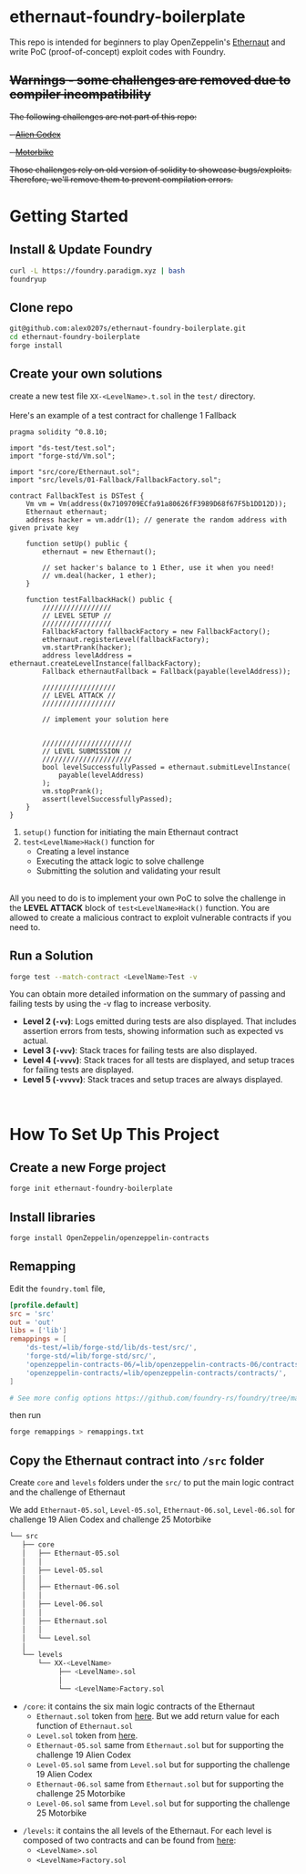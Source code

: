 # ethernaut-foundry-boilerplate

This repo is intended for beginners to play OpenZeppelin's [Ethernaut]('https://ethernaut.openzeppelin.com/') and write PoC (proof-of-concept) exploit codes with Foundry.

## ~~Warnings - some challenges are removed due to compiler incompatibility~~

~~The following challenges are not part of this repo:~~

~~- [Alien Codex](https://ethernaut.openzeppelin.com/level/0x40055E69E7EB12620c8CCBCCAb1F187883301c30)~~

~~- [Motorbike](https://ethernaut.openzeppelin.com/level/0x9b261b23cE149422DE75907C6ac0C30cEc4e652A)~~

~~Those challenges rely on old version of solidity to showcase bugs/exploits. Therefore, we'll remove them to prevent compilation errors.~~

# Getting Started

## Install & Update Foundry

```sh
curl -L https://foundry.paradigm.xyz | bash
foundryup
```

## Clone repo

```sh
git@github.com:alex0207s/ethernaut-foundry-boilerplate.git
cd ethernaut-foundry-boilerplate
forge install
```

## Create your own solutions

create a new test file `XX-<LevelName>.t.sol` in the `test/` directory. </br></br>Here's an example of a test contract for challenge 1 Fallback

```solidity
pragma solidity ^0.8.10;

import "ds-test/test.sol";
import "forge-std/Vm.sol";

import "src/core/Ethernaut.sol";
import "src/levels/01-Fallback/FallbackFactory.sol";

contract FallbackTest is DSTest {
    Vm vm = Vm(address(0x7109709ECfa91a80626fF3989D68f67F5b1DD12D));
    Ethernaut ethernaut;
    address hacker = vm.addr(1); // generate the random address with given private key

    function setUp() public {
        ethernaut = new Ethernaut();

        // set hacker's balance to 1 Ether, use it when you need!
        // vm.deal(hacker, 1 ether);
    }

    function testFallbackHack() public {
        /////////////////
        // LEVEL SETUP //
        /////////////////
        FallbackFactory fallbackFactory = new FallbackFactory();
        ethernaut.registerLevel(fallbackFactory);
        vm.startPrank(hacker);
        address levelAddress = ethernaut.createLevelInstance(fallbackFactory);
        Fallback ethernautFallback = Fallback(payable(levelAddress));

        //////////////////
        // LEVEL ATTACK //
        //////////////////

        // implement your solution here


        //////////////////////
        // LEVEL SUBMISSION //
        //////////////////////
        bool levelSuccessfullyPassed = ethernaut.submitLevelInstance(
            payable(levelAddress)
        );
        vm.stopPrank();
        assert(levelSuccessfullyPassed);
    }
}
```

1. `setup()` function for initiating the main Ethernaut contract
2. `test<LevelName>Hack()` function for
   - Creating a level instance
   - Executing the attack logic to solve challenge
   - Submitting the solution and validating your result

</br>All you need to do is to implement your own PoC to solve the challenge in the **LEVEL ATTACK** block of `test<LevelName>Hack()` function. You are allowed to create a malicious contract to exploit vulnerable contracts if you need to.

## Run a Solution

```sh
forge test --match-contract <LevelName>Test -v
```

You can obtain more detailed information on the summary of passing and failing tests by using the -v flag to increase verbosity.

- **Level 2 (`-vv`)**: Logs emitted during tests are also displayed. That includes assertion errors from tests, showing information such as expected vs actual.
- **Level 3 (`-vvv`)**: Stack traces for failing tests are also displayed.
- **Level 4 (`-vvvv`)**: Stack traces for all tests are displayed, and setup traces for failing tests are displayed.
- **Level 5 (`-vvvvv`)**: Stack traces and setup traces are always displayed.

</br>

# How To Set Up This Project

## Create a new Forge project

```sh
forge init ethernaut-foundry-boilerplate
```

## Install libraries

```sh
forge install OpenZeppelin/openzeppelin-contracts
```

## Remapping

Edit the `foundry.toml` file,

```toml
[profile.default]
src = 'src'
out = 'out'
libs = ['lib']
remappings = [
    'ds-test/=lib/forge-std/lib/ds-test/src/',
    'forge-std/=lib/forge-std/src/',
    'openzeppelin-contracts-06/=lib/openzeppelin-contracts-06/contracts/',
    'openzeppelin-contracts/=lib/openzeppelin-contracts/contracts/',
]

# See more config options https://github.com/foundry-rs/foundry/tree/master/config
```

then run

```sh
forge remappings > remappings.txt
```

## Copy the Ethernaut contract into `/src` folder

Create `core` and `levels` folders under the `src/` to put the main logic contract and the challenge of Ethernaut

We add `Ethernaut-05.sol`, `Level-05.sol`, `Ethernaut-06.sol`, `Level-06.sol` for challenge 19 Alien Codex and challenge 25 Motorbike

```bash
└── src
   ├── core
   │   ├── Ethernaut-05.sol
   │   │
   │   ├── Level-05.sol
   │   │
   │   ├── Ethernaut-06.sol
   │   │
   │   ├── Level-06.sol
   │   │
   │   ├── Ethernaut.sol
   │   │
   │   └── Level.sol
   │
   └── levels
       └── XX-<LevelName>
            ├── <LevelName>.sol
            │
            └── <LevelName>Factory.sol
```

- `/core`: it contains the six main logic contracts of the Ethernaut
  - `Ethernaut.sol` token from [here](https://github.com/OpenZeppelin/ethernaut/blob/master/contracts/contracts/Ethernaut.sol). But we add return value for each function of `Ethernaut.sol`
  - `Level.sol` token from [here](https://github.com/OpenZeppelin/ethernaut/blob/master/contracts/contracts/levels/base/Level.sol).
  - `Ethernaut-05.sol` same from `Ethernaut.sol` but for supporting the challenge 19 Alien Codex
  - `Level-05.sol` same from `Level.sol` but for supporting the challenge 19 Alien Codex
  - `Ethernaut-06.sol` same from `Ethernaut.sol` but for supporting the challenge 25 Motorbike
  - `Level-06.sol` same from `Level.sol` but for supporting the challenge 25 Motorbike

* `/levels`: it contains the all levels of the Ethernaut. For each level is composed of two contracts and can be found from [here](https://github.com/OpenZeppelin/ethernaut/tree/master/contracts/contracts/levels):
  - `<LevelName>.sol`
  - `<LevelName>Factory.sol`
